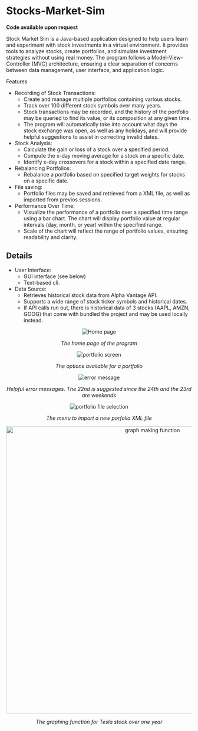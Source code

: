 # Stocks-Market-Sim

**Code available upon request**

Stock Market Sim is a Java-based application designed to help users learn and
experiment with stock investments in a virtual environment. It provides tools
to analyze stocks, create portfolios, and simulate investment strategies without
using real money. The program follows a Model-View-Controller (MVC) architecture,
ensuring a clear separation of concerns between data management, user interface,
and application logic.


Features
* Recording of Stock Transactions:
   * Create and manage multiple portfolios containing various stocks.
   * Track over 100 different stock symbols over many years.
   * Stock transactions may be recorded, and the history of the portfolio may be queried to find its value, or its composition at any given time.
   * The program will automatically take into account what days the stock exchange was open, as well as any holidays, and will provide helpful suggestions to assist in correcting invalid dates.
* Stock Analysis:
   * Calculate the gain or loss of a stock over a specified period.
   * Compute the x-day moving average for a stock on a specific date.
   * Identify x-day crossovers for a stock within a specified date range.
* Rebalancing Portfolios:
   * Rebalance a portfolio based on specified target weights for stocks on
     a specific date.
* File saving:
   * Portfolio files may be saved and retrieved from a XML file, as well as imported from previos sessions.
* Performance Over Time:
   * Visualize the performance of a portfolio over a specified time range using a bar chart. The chart will display portfolio value at regular intervals (day, month, or
    year) within the specified range.
   * Scale of the chart will reflect the range of portfolio values,
    ensuring readability and clarity.
## Details
* User Interface:
   * GUI interface (see below)
   * Text-based cli.
* Data Source:
   * Retrieves historical stock data from Alpha Vantage API.
   * Supports a wide range of stock ticker symbols and historical dates.
   * If API calls run out, there is historical data of 3 stocks (AAPL, AMZN, GOOG)
   that come with bundled the project and may be used locally instead.


<div align="center">
  
  <img src="https://github.com/user-attachments/assets/ecf665d2-c1d6-4125-85d5-0fcaf7091334" alt="Home page">
  
  _The home page of the program_
  
  <img src="https://github.com/user-attachments/assets/9b5dda76-adc3-426f-8665-9b652ee66fbd" alt="portfolio screen">

  _The options available for a portfolio_
  
  <img src="https://github.com/user-attachments/assets/11b8b954-0462-4a30-a036-f69e6b985b58" alt="error message">

  _Helpful error messages. The 22nd is suggested since the 24th and the 23rd are weekends_
  
  <img src="https://github.com/user-attachments/assets/dfa2508b-9e8a-4f0f-be7b-4ef20b25a585" alt="portfolio file selection">

  _The menu to import a new porfolio XML file_

  <img width="778" src="https://github.com/user-attachments/assets/da42ff26-e0fa-48c4-8594-2d5e4430a20e" alt="graph making function"> 

  _The graphing function for Tesla stock over one year_
  
</div>

